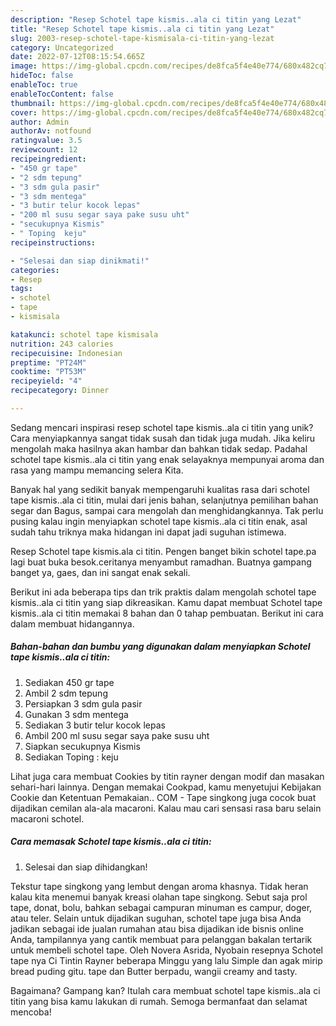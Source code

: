 ```yaml
---
description: "Resep Schotel tape kismis..ala ci titin yang Lezat"
title: "Resep Schotel tape kismis..ala ci titin yang Lezat"
slug: 2003-resep-schotel-tape-kismisala-ci-titin-yang-lezat
category: Uncategorized
date: 2022-07-12T08:15:54.665Z
image: https://img-global.cpcdn.com/recipes/de8fca5f4e40e774/680x482cq70/schotel-tape-kismisala-ci-titin-foto-resep-utama.jpg
hideToc: false
enableToc: true
enableTocContent: false
thumbnail: https://img-global.cpcdn.com/recipes/de8fca5f4e40e774/680x482cq70/schotel-tape-kismisala-ci-titin-foto-resep-utama.jpg
cover: https://img-global.cpcdn.com/recipes/de8fca5f4e40e774/680x482cq70/schotel-tape-kismisala-ci-titin-foto-resep-utama.jpg
author: Admin
authorAv: notfound
ratingvalue: 3.5
reviewcount: 12
recipeingredient:
- "450 gr tape"
- "2 sdm tepung"
- "3 sdm gula pasir"
- "3 sdm mentega"
- "3 butir telur kocok lepas"
- "200 ml susu segar saya pake susu uht"
- "secukupnya Kismis"
- " Toping  keju"
recipeinstructions:

- "Selesai dan siap dinikmati!"
categories:
- Resep
tags:
- schotel
- tape
- kismisala

katakunci: schotel tape kismisala 
nutrition: 243 calories
recipecuisine: Indonesian
preptime: "PT24M"
cooktime: "PT53M"
recipeyield: "4"
recipecategory: Dinner

---
```





Sedang mencari inspirasi resep schotel tape kismis..ala ci titin yang unik? Cara menyiapkannya sangat tidak susah dan tidak juga mudah. Jika keliru mengolah maka hasilnya akan hambar dan bahkan tidak sedap. Padahal schotel tape kismis..ala ci titin yang enak selayaknya mempunyai aroma dan rasa yang mampu memancing selera Kita.





Banyak hal yang sedikit banyak mempengaruhi kualitas rasa dari schotel tape kismis..ala ci titin, mulai dari jenis bahan, selanjutnya pemilihan bahan segar dan Bagus, sampai cara mengolah dan menghidangkannya. Tak perlu pusing kalau ingin menyiapkan schotel tape kismis..ala ci titin enak,      asal sudah tahu triknya maka hidangan ini dapat jadi suguhan istimewa.














Resep Schotel tape kismis.ala ci titin. Pengen banget bikin schotel tape.pa lagi buat buka besok.ceritanya menyambut ramadhan. Buatnya gampang banget ya, gaes, dan ini sangat enak sekali.






Berikut ini ada beberapa tips dan trik praktis dalam mengolah schotel tape kismis..ala ci titin yang siap dikreasikan. Kamu dapat membuat Schotel tape kismis..ala ci titin memakai 8 bahan dan 0 tahap pembuatan. Berikut ini cara dalam membuat hidangannya.

<!--inarticleads1-->

##### Bahan-bahan dan bumbu yang digunakan dalam menyiapkan Schotel tape kismis..ala ci titin:

1. Sediakan 450 gr tape
1. Ambil 2 sdm tepung
1. Persiapkan 3 sdm gula pasir
1. Gunakan 3 sdm mentega
1. Sediakan 3 butir telur kocok lepas
1. Ambil 200 ml susu segar saya pake susu uht
1. Siapkan secukupnya Kismis
1. Sediakan  Toping : keju


Lihat juga cara membuat Cookies by titin rayner dengan modif dan masakan sehari-hari lainnya. Dengan memakai Cookpad, kamu menyetujui Kebijakan Cookie dan Ketentuan Pemakaian.. COM - Tape singkong juga cocok buat dijadikan cemilan ala-ala macaroni. Kalau mau cari sensasi rasa baru selain macaroni schotel. 

<!--inarticleads2-->

##### Cara memasak Schotel tape kismis..ala ci titin:


1. Selesai dan siap dihidangkan!

Tekstur tape singkong yang lembut dengan aroma khasnya. Tidak heran kalau kita menemui banyak kreasi olahan tape singkong. Sebut saja prol tape, donat, bolu, bahkan sebagai campuran minuman es campur, doger, atau teler. Selain untuk dijadikan suguhan, schotel tape juga bisa Anda jadikan sebagai ide jualan rumahan atau bisa dijadikan ide bisnis online Anda, tampilannya yang cantik membuat para pelanggan bakalan tertarik untuk membeli schotel tape. Oleh Novera Asrida, Nyobain resepnya Schotel tape nya Ci Tintin Rayner beberapa Minggu yang lalu Simple dan agak mirip bread puding gitu. tape dan Butter berpadu, wangii creamy and tasty. 

Bagaimana? Gampang kan? Itulah cara membuat schotel tape kismis..ala ci titin yang bisa kamu lakukan di rumah. Semoga bermanfaat dan selamat mencoba!
